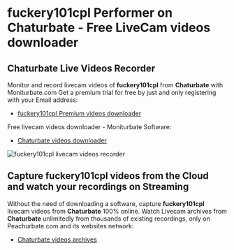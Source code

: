 # fuckery101cpl Performer on Chaturbate - Free LiveCam videos downloader

## Chaturbate Live Videos Recorder

Monitor and record livecam videos of **fuckery101cpl** from **Chaturbate** with Moniturbate.com
Get a premium trial for free by just and only registering with your Email address:
* [fuckery101cpl Premium videos downloader](https://moniturbate.com/request-demo-licence-key.html)

Free livecam videos downloader - Moniturbate Software:
* [Chaturbate videos downloader](https://moniturbate.com/moniturbate-download-software.html)

![fuckery101cpl livecam videos recorder](https://peachurnet.com/templates/moniturbate-software.png)


## Capture fuckery101cpl videos from the Cloud and watch your recordings on Streaming

Without the need of downloading a software, capture **fuckery101cpl** livecam videos from **Chaturbate** 100% online.
Watch Livecam archives from **Chaturbate** unlimitedly from thousands of existing recordings, only on Peachurbate.com and its websites network:
* [Chaturbate videos archives](https://peachurnet.com/)